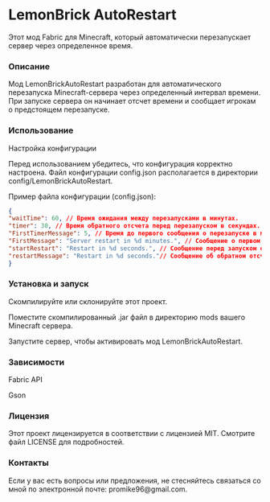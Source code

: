 
<H1>LemonBrick AutoRestart</H1>
Этот мод Fabric для Minecraft, который автоматически перезапускает сервер через определенное время.

<H3>Описание</H3>
Мод LemonBrickAutoRestart разработан для автоматического перезапуска Minecraft-сервера через определенный интервал времени. При запуске сервера он начинает отсчет времени и сообщает игрокам о предстоящем перезапуске.

<H3>Использование</H3>
<p>Настройка конфигурации</p>
<p>Перед использованием убедитесь, что конфигурация корректно настроена. Файл конфигурации config.json располагается в директории config/LemonBrickAutoRestart.</p>
<p>Пример файла конфигурации (config.json):</p>

```json
{
"waitTime": 60, // Время ожидания между перезапусками в минутах.
"timer": 30, // Время обратного отсчета перед перезапуском в секундах.
"FirstTimerMessage": 5, // Время до первого сообщения о перезапуске в минутах.
"FirstMessage": "Server restart in %d minutes.", // Сообщение о первом предстоящем перезапуске (используйте %d для подстановки времени).
"startRestart": "Restart in %d seconds.", // Сообщение перед запуском обратного отсчета (используйте %d для подстановки времени).
"restartMessage": "Restart in %d seconds."// Сообщение об обратном отсчете (используйте %d для подстановки времени).
}
```
<H3>Установка и запуск</H3>
<p>Скомпилируйте или склонируйте этот проект.</p>
<p>Поместите скомпилированный .jar файл в директорию mods вашего Minecraft сервера.</p>
<p>Запустите сервер, чтобы активировать мод LemonBrickAutoRestart.</p>
<H3>Зависимости</H3>
<p>Fabric API</p>
<p>Gson</p>
<H3>Лицензия</H3>
Этот проект лицензируется в соответствии с лицензией MIT. Смотрите файл LICENSE для подробностей.

<H3>Контакты</H3>
Если у вас есть вопросы или предложения, не стесняйтесь связаться со мной по электронной почте: promike96@gmail.com.


